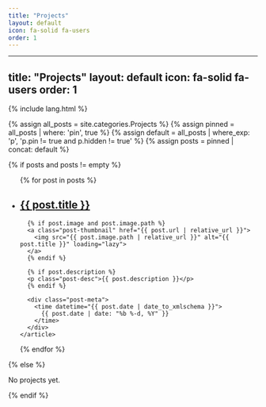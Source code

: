 ```yaml
---
title: "Projects"
layout: default
icon: fa-solid fa-users
order: 1
---
```


---
title: "Projects"
layout: default
icon: fa-solid fa-users
order: 1
---

{% include lang.html %}

{% assign all_posts = site.categories.Projects %}
{% assign pinned  = all_posts | where: 'pin', true %}
{% assign default = all_posts | where_exp: 'p', 'p.pin != true and p.hidden != true' %}
{% assign posts   = pinned | concat: default %}

{% if posts and posts != empty %}
<ul class="post-list">
  {% for post in posts %}
  <li class="post-preview">
    <article>
      <h2 class="post-title">
        <a href="{{ post.url | relative_url }}">{{ post.title }}</a>
      </h2>

      {% if post.image and post.image.path %}
      <a class="post-thumbnail" href="{{ post.url | relative_url }}">
        <img src="{{ post.image.path | relative_url }}" alt="{{ post.title }}" loading="lazy">
      </a>
      {% endif %}

      {% if post.description %}
      <p class="post-desc">{{ post.description }}</p>
      {% endif %}

      <div class="post-meta">
        <time datetime="{{ post.date | date_to_xmlschema }}">
          {{ post.date | date: "%b %-d, %Y" }}
        </time>
      </div>
    </article>
  </li>
  {% endfor %}
</ul>
{% else %}
<p>No projects yet.</p>
{% endif %}
